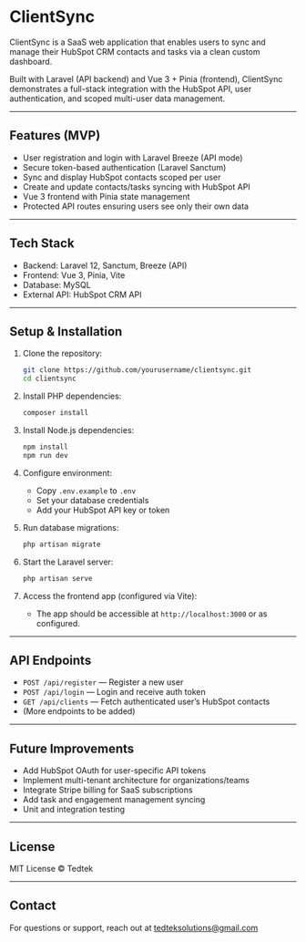 # ClientSync

ClientSync is a SaaS web application that enables users to sync and manage their HubSpot CRM contacts and tasks via a clean custom dashboard.

Built with Laravel (API backend) and Vue 3 + Pinia (frontend), ClientSync demonstrates a full-stack integration with the HubSpot API, user authentication, and scoped multi-user data management.

---

## Features (MVP)

- User registration and login with Laravel Breeze (API mode)  
- Secure token-based authentication (Laravel Sanctum)  
- Sync and display HubSpot contacts scoped per user  
- Create and update contacts/tasks syncing with HubSpot API  
- Vue 3 frontend with Pinia state management  
- Protected API routes ensuring users see only their own data  

---

## Tech Stack

- Backend: Laravel 12, Sanctum, Breeze (API)  
- Frontend: Vue 3, Pinia, Vite  
- Database: MySQL  
- External API: HubSpot CRM API  

---

## Setup & Installation

1. Clone the repository:

    ```bash
    git clone https://github.com/yourusername/clientsync.git
    cd clientsync
    ```

2. Install PHP dependencies:

    ```bash
    composer install
    ```

3. Install Node.js dependencies:

    ```bash
    npm install
    npm run dev
    ```

4. Configure environment:

    - Copy `.env.example` to `.env`  
    - Set your database credentials  
    - Add your HubSpot API key or token  


5. Run database migrations:

    ```bash
    php artisan migrate
    ```

6. Start the Laravel server:

    ```bash
    php artisan serve
    ```

7. Access the frontend app (configured via Vite):

    - The app should be accessible at `http://localhost:3000` or as configured.

---

## API Endpoints

- `POST /api/register` — Register a new user  
- `POST /api/login` — Login and receive auth token  
- `GET /api/clients` — Fetch authenticated user’s HubSpot contacts  
- (More endpoints to be added)

---

## Future Improvements

- Add HubSpot OAuth for user-specific API tokens  
- Implement multi-tenant architecture for organizations/teams  
- Integrate Stripe billing for SaaS subscriptions  
- Add task and engagement management syncing  
- Unit and integration testing  

---

## License

MIT License © Tedtek

---

## Contact

For questions or support, reach out at tedteksolutions@gmail.com
